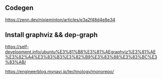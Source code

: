 ## Codegen
https://zenn.dev/nixieminton/articles/e3a2f48d4e8e34

## Install graphviz && dep-graph
https://self-development.info/ubuntu%E3%81%B8%E3%81%AEgraphviz%E3%81%AE%E3%82%A4%E3%83%B3%E3%82%B9%E3%83%88%E3%83%BC%E3%83%AB/

https://engineerblog.mynavi.jp/technology/monorepo/